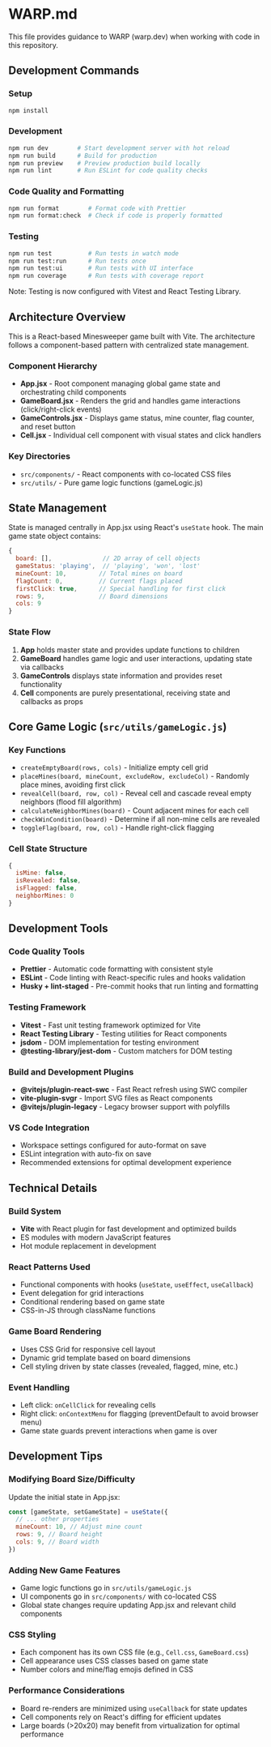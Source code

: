 # WARP.md

This file provides guidance to WARP (warp.dev) when working with code in this repository.

## Development Commands

### Setup

```bash
npm install
```

### Development

```bash
npm run dev        # Start development server with hot reload
npm run build      # Build for production
npm run preview    # Preview production build locally
npm run lint       # Run ESLint for code quality checks
```

### Code Quality and Formatting

```bash
npm run format        # Format code with Prettier
npm run format:check  # Check if code is properly formatted
```

### Testing

```bash
npm run test          # Run tests in watch mode
npm run test:run      # Run tests once
npm run test:ui       # Run tests with UI interface
npm run coverage      # Run tests with coverage report
```

Note: Testing is now configured with Vitest and React Testing Library.

## Architecture Overview

This is a React-based Minesweeper game built with Vite. The architecture follows a component-based pattern with centralized state management.

### Component Hierarchy

- **App.jsx** - Root component managing global game state and orchestrating child components
- **GameBoard.jsx** - Renders the grid and handles game interactions (click/right-click events)
- **GameControls.jsx** - Displays game status, mine counter, flag counter, and reset button
- **Cell.jsx** - Individual cell component with visual states and click handlers

### Key Directories

- `src/components/` - React components with co-located CSS files
- `src/utils/` - Pure game logic functions (gameLogic.js)

## State Management

State is managed centrally in App.jsx using React's `useState` hook. The main game state object contains:

```javascript
{
  board: [],              // 2D array of cell objects
  gameStatus: 'playing',  // 'playing', 'won', 'lost'
  mineCount: 10,         // Total mines on board
  flagCount: 0,          // Current flags placed
  firstClick: true,      // Special handling for first click
  rows: 9,               // Board dimensions
  cols: 9
}
```

### State Flow

1. **App** holds master state and provides update functions to children
2. **GameBoard** handles game logic and user interactions, updating state via callbacks
3. **GameControls** displays state information and provides reset functionality
4. **Cell** components are purely presentational, receiving state and callbacks as props

## Core Game Logic (`src/utils/gameLogic.js`)

### Key Functions

- `createEmptyBoard(rows, cols)` - Initialize empty cell grid
- `placeMines(board, mineCount, excludeRow, excludeCol)` - Randomly place mines, avoiding first click
- `revealCell(board, row, col)` - Reveal cell and cascade reveal empty neighbors (flood fill algorithm)
- `calculateNeighborMines(board)` - Count adjacent mines for each cell
- `checkWinCondition(board)` - Determine if all non-mine cells are revealed
- `toggleFlag(board, row, col)` - Handle right-click flagging

### Cell State Structure

```javascript
{
  isMine: false,
  isRevealed: false,
  isFlagged: false,
  neighborMines: 0
}
```

## Development Tools

### Code Quality Tools

- **Prettier** - Automatic code formatting with consistent style
- **ESLint** - Code linting with React-specific rules and hooks validation
- **Husky + lint-staged** - Pre-commit hooks that run linting and formatting

### Testing Framework

- **Vitest** - Fast unit testing framework optimized for Vite
- **React Testing Library** - Testing utilities for React components
- **jsdom** - DOM implementation for testing environment
- **@testing-library/jest-dom** - Custom matchers for DOM testing

### Build and Development Plugins

- **@vitejs/plugin-react-swc** - Fast React refresh using SWC compiler
- **vite-plugin-svgr** - Import SVG files as React components
- **@vitejs/plugin-legacy** - Legacy browser support with polyfills

### VS Code Integration

- Workspace settings configured for auto-format on save
- ESLint integration with auto-fix on save
- Recommended extensions for optimal development experience

## Technical Details

### Build System

- **Vite** with React plugin for fast development and optimized builds
- ES modules with modern JavaScript features
- Hot module replacement in development

### React Patterns Used

- Functional components with hooks (`useState`, `useEffect`, `useCallback`)
- Event delegation for grid interactions
- Conditional rendering based on game state
- CSS-in-JS through className functions

### Game Board Rendering

- Uses CSS Grid for responsive cell layout
- Dynamic grid template based on board dimensions
- Cell styling driven by state classes (revealed, flagged, mine, etc.)

### Event Handling

- Left click: `onCellClick` for revealing cells
- Right click: `onContextMenu` for flagging (preventDefault to avoid browser menu)
- Game state guards prevent interactions when game is over

## Development Tips

### Modifying Board Size/Difficulty

Update the initial state in App.jsx:

```javascript
const [gameState, setGameState] = useState({
  // ... other properties
  mineCount: 10, // Adjust mine count
  rows: 9, // Board height
  cols: 9, // Board width
})
```

### Adding New Game Features

- Game logic functions go in `src/utils/gameLogic.js`
- UI components go in `src/components/` with co-located CSS
- Global state changes require updating App.jsx and relevant child components

### CSS Styling

- Each component has its own CSS file (e.g., `Cell.css`, `GameBoard.css`)
- Cell appearance uses CSS classes based on game state
- Number colors and mine/flag emojis defined in CSS

### Performance Considerations

- Board re-renders are minimized using `useCallback` for state updates
- Cell components rely on React's diffing for efficient updates
- Large boards (>20x20) may benefit from virtualization for optimal performance
